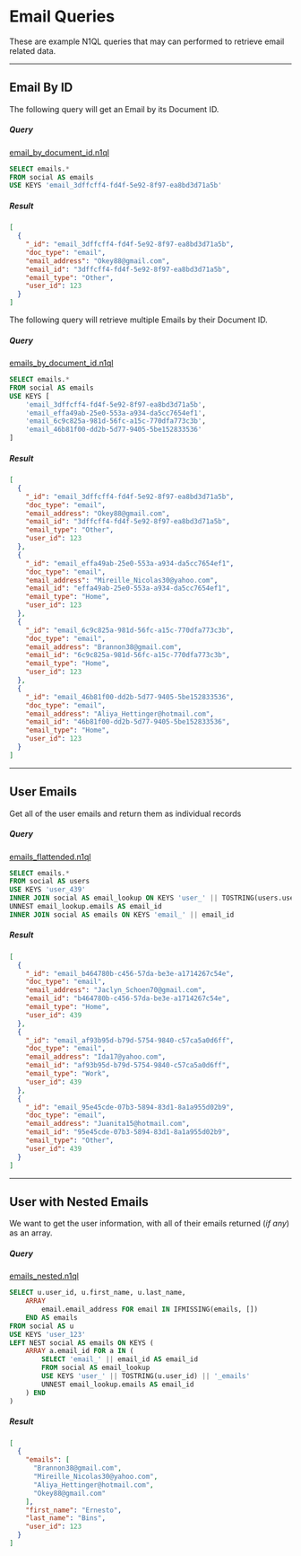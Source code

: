 # Email Queries

These are example N1QL queries that may can performed to retrieve email related data.

---

## Email By ID

The following query will get an Email by its Document ID.

##### Query

[email\_by\_document\_id.n1ql](queries/emails/email_by_document_id.n1ql)

```sql
SELECT emails.*
FROM social AS emails
USE KEYS 'email_3dffcff4-fd4f-5e92-8f97-ea8bd3d71a5b'
```

##### Result

```json
[
  {
    "_id": "email_3dffcff4-fd4f-5e92-8f97-ea8bd3d71a5b",
    "doc_type": "email",
    "email_address": "Okey88@gmail.com",
    "email_id": "3dffcff4-fd4f-5e92-8f97-ea8bd3d71a5b",
    "email_type": "Other",
    "user_id": 123
  }
]
```

The following query will retrieve multiple Emails by their Document ID.

##### Query

[emails\_by\_document\_id.n1ql](queries/emails/emails_by_document_id.n1ql)

```sql
SELECT emails.*
FROM social AS emails
USE KEYS [
    'email_3dffcff4-fd4f-5e92-8f97-ea8bd3d71a5b',
    'email_effa49ab-25e0-553a-a934-da5cc7654ef1',
    'email_6c9c825a-981d-56fc-a15c-770dfa773c3b',
    'email_46b81f00-dd2b-5d77-9405-5be152833536'
]
```

##### Result

```json
[
  {
    "_id": "email_3dffcff4-fd4f-5e92-8f97-ea8bd3d71a5b",
    "doc_type": "email",
    "email_address": "Okey88@gmail.com",
    "email_id": "3dffcff4-fd4f-5e92-8f97-ea8bd3d71a5b",
    "email_type": "Other",
    "user_id": 123
  },
  {
    "_id": "email_effa49ab-25e0-553a-a934-da5cc7654ef1",
    "doc_type": "email",
    "email_address": "Mireille_Nicolas30@yahoo.com",
    "email_id": "effa49ab-25e0-553a-a934-da5cc7654ef1",
    "email_type": "Home",
    "user_id": 123
  },
  {
    "_id": "email_6c9c825a-981d-56fc-a15c-770dfa773c3b",
    "doc_type": "email",
    "email_address": "Brannon38@gmail.com",
    "email_id": "6c9c825a-981d-56fc-a15c-770dfa773c3b",
    "email_type": "Home",
    "user_id": 123
  },
  {
    "_id": "email_46b81f00-dd2b-5d77-9405-5be152833536",
    "doc_type": "email",
    "email_address": "Aliya_Hettinger@hotmail.com",
    "email_id": "46b81f00-dd2b-5d77-9405-5be152833536",
    "email_type": "Home",
    "user_id": 123
  }
]
```

---

## User Emails

Get all of the user emails and return them as individual records

##### Query

[emails\_flattended.n1ql](queries/emails/emails_flattended.n1ql)

```sql
SELECT emails.*
FROM social AS users
USE KEYS 'user_439'
INNER JOIN social AS email_lookup ON KEYS 'user_' || TOSTRING(users.user_id) || '_emails'
UNNEST email_lookup.emails AS email_id
INNER JOIN social AS emails ON KEYS 'email_' || email_id
```

##### Result

```json
[
  {
    "_id": "email_b464780b-c456-57da-be3e-a1714267c54e",
    "doc_type": "email",
    "email_address": "Jaclyn_Schoen70@gmail.com",
    "email_id": "b464780b-c456-57da-be3e-a1714267c54e",
    "email_type": "Home",
    "user_id": 439
  },
  {
    "_id": "email_af93b95d-b79d-5754-9840-c57ca5a0d6ff",
    "doc_type": "email",
    "email_address": "Ida17@yahoo.com",
    "email_id": "af93b95d-b79d-5754-9840-c57ca5a0d6ff",
    "email_type": "Work",
    "user_id": 439
  },
  {
    "_id": "email_95e45cde-07b3-5894-83d1-8a1a955d02b9",
    "doc_type": "email",
    "email_address": "Juanita15@hotmail.com",
    "email_id": "95e45cde-07b3-5894-83d1-8a1a955d02b9",
    "email_type": "Other",
    "user_id": 439
  }
]
```

---

## User with Nested Emails

We want to get the user information, with all of their emails returned (*if any*) as an array.

##### Query

[emails\_nested.n1ql](queries/emails/emails_nested.n1ql)

```sql
SELECT u.user_id, u.first_name, u.last_name,
    ARRAY
        email.email_address FOR email IN IFMISSING(emails, [])
    END AS emails
FROM social AS u
USE KEYS 'user_123'
LEFT NEST social AS emails ON KEYS (
    ARRAY a.email_id FOR a IN (
        SELECT 'email_' || email_id AS email_id
        FROM social AS email_lookup
        USE KEYS 'user_' || TOSTRING(u.user_id) || '_emails'
        UNNEST email_lookup.emails AS email_id
    ) END
)
```

##### Result

```json
[
  {
    "emails": [
      "Brannon38@gmail.com",
      "Mireille_Nicolas30@yahoo.com",
      "Aliya_Hettinger@hotmail.com",
      "Okey88@gmail.com"
    ],
    "first_name": "Ernesto",
    "last_name": "Bins",
    "user_id": 123
  }
]
```